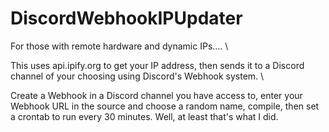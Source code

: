 # DiscordWebhookIPUpdater
For those with remote hardware and dynamic IPs.... \

This uses api.ipify.org to get your IP address, then sends it to a Discord channel of your choosing using Discord's Webhook system. \

Create a Webhook in a Discord channel you have access to, enter your Webhook URL in the source and choose a random name, compile, then set a crontab to run every 30 minutes. Well, at least that's what I did.
